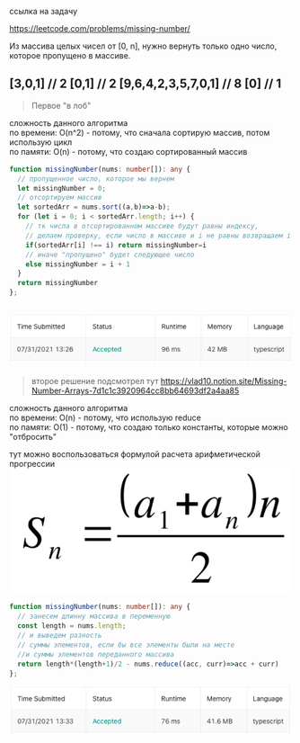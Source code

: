 ссылка на задачу 

https://leetcode.com/problems/missing-number/

Из массива целых чисел от [0, n], нужно вернуть только одно число, которое пропущено в массиве.

[3,0,1] // 2
[0,1] // 2
[9,6,4,2,3,5,7,0,1] // 8
[0] // 1
---
> Первое "в лоб"

сложность данного алгоритма
<br/>
по времени: O(n^2) - потому, что сначала сортирую массив, потом использую цикл
<br/>
по памяти: O(n) - потому, что создаю сортированный массив


```ts
function missingNumber(nums: number[]): any {
  // пропущенное число, которое мы вернем
  let missingNumber = 0;
  // отсортируем массив
  let sortedArr = nums.sort((a,b)=>a-b);
  for (let i = 0; i < sortedArr.length; i++) {
    // тк числа в отсортированном массиве будут равны индексу,
    // делаем проверку, если число в массиве и i не равны возвращаем i
    if(sortedArr[i] !== i) return missingNumber=i
    // иначе "пропущено" будет следующее число
    else missingNumber = i + 1
  }
  return missingNumber
};
```

![в лоб](../../screenshots/2.%20Missing%20Number/v1_forhead.png "в лоб")
---
> второе решение подсмотрел тут 
> https://vlad10.notion.site/Missing-Number-Arrays-7d1c1c3920964cc8bb64693df2a4aa85

сложность данного алгоритма
<br/>
по времени: O(n) - потому, что использую reduce
<br/>
по памяти: O(1) - потому, что создаю только константы, которые можно "отбросить"

тут можно воспользоваться формулой расчета арифметической прогрессии
![арифметическая прогрессия](../../screenshots/2.%20Missing%20Number/v2_arithmetic_progression.png "арифметическая прогрессия")
```ts
function missingNumber(nums: number[]): any {
  // занесем длинну массива в переменную
  const length = nums.length;
  // и выведем разность 
  // суммы элементов, если бы все элементы были на месте 
  //и суммы элементов переданного массива
  return length*(length+1)/2 - nums.reduce((acc, curr)=>acc + curr)
};
```

![через арифметическая прогрессия](../../screenshots/2.%20Missing%20Number/v2_sum_of_elements.png "через арифметическая прогрессия")
